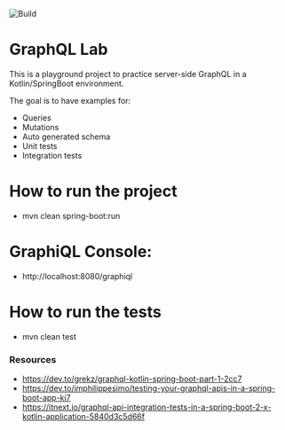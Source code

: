 
![Build](https://github.com/alfredomartinm/graphql-lab/blob/master/.github/workflows/maven.yml/badge.svg)

  
# GraphQL Lab

This is a playground project to practice server-side GraphQL in a Kotlin/SpringBoot environment.

The goal is to have examples for:

- Queries
- Mutations
- Auto generated schema
- Unit tests
- Integration tests

# How to run the project

- mvn clean spring-boot:run

# GraphiQL Console:

- http://localhost:8080/graphiql

# How to run the tests

- mvn clean test

### Resources

- https://dev.to/grekz/graphql-kotlin-spring-boot-part-1-2cc7
- https://dev.to/imphilippesimo/testing-your-graphql-apis-in-a-spring-boot-app-ki7
- https://itnext.io/graphql-api-integration-tests-in-a-spring-boot-2-x-kotlin-application-5840d3c5d66f
